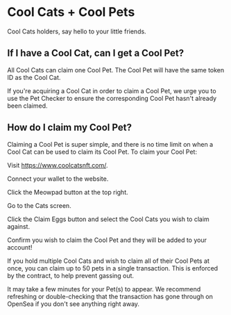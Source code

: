 # Cool Cats + Cool Pets


Cool Cats holders, say hello to your little friends.

## If I have a Cool Cat, can I get a Cool Pet?


All Cool Cats can claim one Cool Pet. The Cool Pet will have the same token ID as the Cool Cat. 

If you're acquiring a Cool Cat in order to claim a Cool Pet, we urge you to use the Pet Checker to ensure the corresponding Cool Pet hasn't already been claimed.

## How do I claim my Cool Pet?


Claiming a Cool Pet is super simple, and there is no time limit on when a Cool Cat can be used to claim its Cool Pet. To claim your Cool Pet:

Visit https://www.coolcatsnft.com/.

Connect your wallet to the website.

Click the Meowpad button at the top right.

Go to the Cats screen.

Click the Claim Eggs button and select the Cool Cats you wish to claim against.

Confirm you wish to claim the Cool Pet and they will be added to your account!

If you hold multiple Cool Cats and wish to claim all of their Cool Pets at once, you can claim up to 50 pets in a single transaction. This is enforced by the contract, to help prevent gassing out.

It may take a few minutes for your Pet(s) to appear. We recommend refreshing or double-checking that the transaction has gone through on OpenSea if you don't see anything right away.
